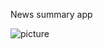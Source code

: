 News summary app

![picture](http://i1.wp.com/young-perspective.net/wp-content/uploads/2015/06/16820153696_e09a9a2670_k.jpg?fit=1200%2C759&resize=350%2C200)

